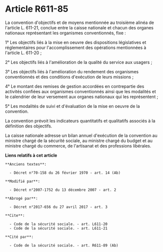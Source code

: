 # Article R611-85

La convention d'objectifs et de moyens mentionnée au troisième alinéa de l'article L. 611-21, conclue entre la caisse
nationale et chacun des organes nationaux représentant les organismes conventionnés, fixe : 

1° Les objectifs liés à la mise en oeuvre des dispositions législatives et réglementaires pour l'accomplissement des
opérations mentionnées à l'article L. 611-20 ; 

2° Les objectifs liés à l'amélioration de la qualité du service aux usagers ; 

3° Les objectifs liés à l'amélioration du rendement des organismes conventionnés et des conditions d'exécution de leurs
missions ; 

4° Le montant des remises de gestion accordées en contrepartie des activités confiées aux organismes conventionnés ainsi que
les modalités et le calendrier de leur versement aux organes nationaux qui les représentent ; 

5° Les modalités de suivi et d'évaluation de la mise en oeuvre de la convention. 

La convention prévoit les indicateurs quantitatifs et qualitatifs associés à la définition des objectifs. 

La caisse nationale adresse un bilan annuel d'exécution de la convention au ministre chargé de la sécurité sociale, au
ministre chargé du budget et au ministre chargé du commerce, de l'artisanat et des professions libérales.

**Liens relatifs à cet article**

	**Anciens textes**:

	  - Décret n°70-158 du 26 février 1970 - art. 14 (Ab)

	**Modifié par**:

	  - Décret n°2007-1752 du 13 décembre 2007 - art. 2

	**Abrogé par**:

	  - Décret n°2017-656 du 27 avril 2017 - art. 3

	**Cite**:

	  - Code de la sécurité sociale. - art. L611-20
	  - Code de la sécurité sociale. - art. L611-21

	**Cité par**:

	  - Code de la sécurité sociale. - art. R611-89 (Ab)
